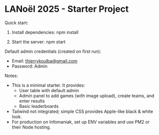 LANoël 2025 - Starter Project
=============================

Quick start:
1. Install dependencies:
   npm install

2. Start the server:
   npm start

Default admin credentials (created on first run):
- Email: thierrykoulba@gmail.com
- Password: Admin

Notes:
- This is a minimal starter. It provides:
  - User table with default admin
  - Admin panel to add games (with image upload), create teams, and enter results
  - Basic leaderboards
- Tailwind not integrated; simple CSS provides Apple-like black & white look.
- For production on Infomaniak, set up ENV variables and use PM2 or their Node hosting.